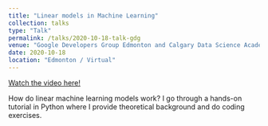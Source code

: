 ```yaml
---
title: "Linear models in Machine Learning"
collection: talks
type: "Talk"
permalink: /talks/2020-10-18-talk-gdg
venue: "Google Developers Group Edmonton and Calgary Data Science Academy"
date: 2020-10-18
location: "Edmonton / Virtual"
---
```


[Watch the video here!](https://www.youtube.com/watch?v=T-gD3Jc1ups)

How do linear machine learning models work? I go through a hands-on tutorial in Python where I provide theoretical background and do coding exercises.
